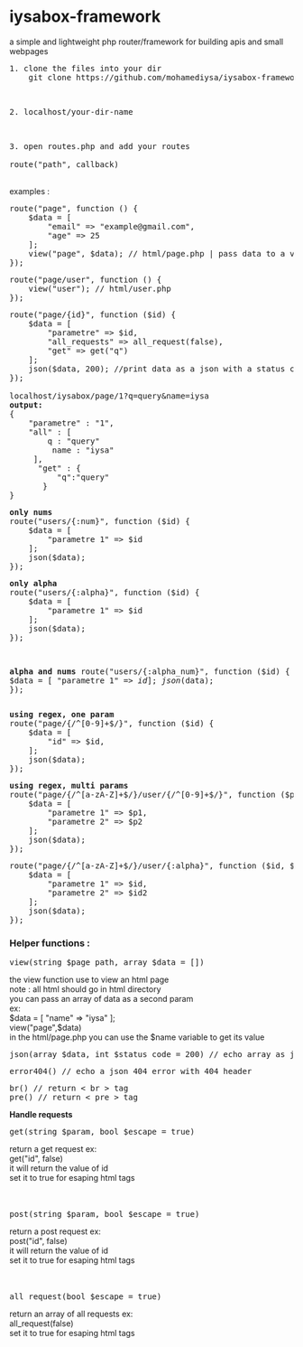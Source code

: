 # iysabox-framework
a simple and lightweight php router/framework for building apis and small webpages<br>
<pre>1. clone the files into your dir
    git clone https://github.com/mohamediysa/iysabox-framework.git</pre>
<br>
<pre>2. localhost/your-dir-name</pre>
<br>
<pre>
3. open routes.php and add your routes <br>
route("path", callback)
</pre>
<br>
examples :
<pre>
route("page", function () {
    $data = [
        "email" => "example@gmail.com",
        "age" => 25
    ];
    view("page", $data); // html/page.php | pass data to a view file
});
</pre>


<pre>
route("page/user", function () {
    view("user"); // html/user.php
});
</pre>

<pre>
route("page/{id}", function ($id) {
    $data = [
        "parametre" => $id,
        "all_requests" => all_request(false),
        "get" => get("q")
    ];
    json($data, 200); //print data as a json with a status code
});

<a>localhost/iysabox/page/1?q=query&name=iysa</a>
<b>output:</b> 
{
    "parametre" : "1",
    "all" : [
        q : "query"
         name : "iysa"
     ],
      "get" : {
          "q":"query"
       }
}
</pre>
<pre>
<b>only nums</b> 
route("users/{:num}", function ($id) {
    $data = [
        "parametre 1" => $id
    ];
    json($data);
});
</pre>
<pre>
<b>only alpha</b>
route("users/{:alpha}", function ($id) {
    $data = [
        "parametre 1" => $id
    ];
    json($data);
});
</pre><pre>
<b>alpha and nums</b>
route("users/{:alpha_num}", function ($id) {
    $data = [
        "parametre 1" => $id
    ];
    json($data);
});
</pre>

<pre>
<b>using regex, one param</b>
route("page/{/^[0-9]+$/}", function ($id) {
    $data = [
        "id" => $id,
    ];
    json($data);
});
</pre>

<pre>
<b>using regex, multi params</b>
route("page/{/^[a-zA-Z]+$/}/user/{/^[0-9]+$/}", function ($p1, $p2) {
    $data = [
        "parametre 1" => $p1,
        "parametre 2" => $p2
    ];
    json($data);
});
</pre>
<pre>
route("page/{/^[a-zA-Z]+$/}/user/{:alpha}", function ($id, $id2) {
    $data = [
        "parametre 1" => $id,
        "parametre 2" => $id2
    ];
    json($data);
});
</pre>

<h3>Helper functions : </h3>
<pre>
view(string $page_path, array $data = [])
</pre>
the view function use to view an html page<br>
note : all html should go in html directory<br>
you can pass an array of data as a second param<br>
ex:<br>
$data = [
    "name" => "iysa"
];<br>
view("page",$data)<br>
in the html/page.php you can use the $name variable to get its value
<br>
<pre>
json(array $data, int $status_code = 200) // echo array as json
</pre>
<pre>
error404() // echo a json 404 error with 404 header
</pre>
<pre>
br() // return < br > tag 
pre() // return < pre > tag 
</pre>
<b>Handle requests</b>
<pre>
get(string $param, bool $escape = true)
</pre>
return a get request ex:<br>
get("id", false)<br>
it will return the value of id<br>
set it to true for esaping html tags<br>
<br>
<br>
<pre>
post(string $param, bool $escape = true)
</pre>
return a post request ex:<br>
post("id", false)<br>
it will return the value of id<br>
set it to true for esaping html tags<br>
<br>
<br>
<pre>
all_request(bool $escape = true)
</pre>
return an array of all requests ex:<br>
all_request(false)<br>
set it to true for esaping html tags<br>
